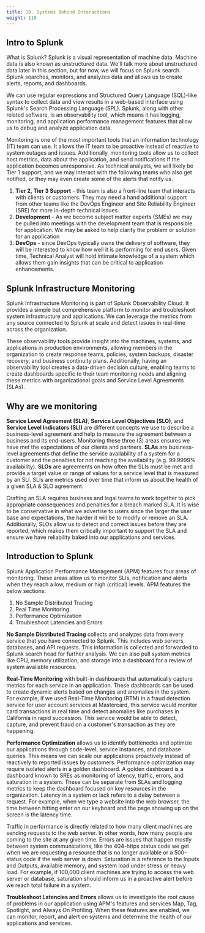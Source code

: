 ```yaml
---
title: 10. Systems Behind Interactions
weight: 110
---
```


## Intro to Splunk 

What is Splunk? Splunk is a visual representation of machine data. Machine data is also known as unstructured data. We'll talk more about unstructured data later in this section, but for now, we will focus on Splunk search. Splunk searches, monitors, and analyzes data and allows us to create alerts, reports, and dashboards. 

We can use regular expressions and Structured Query Language (SQL)-like syntax to collect data and view results in a web-based interface using Splunk's Search Processing Language (SPL). Splunk, along with other related software, is an observability tool, which means it has logging, monitoring, and application performance management features that allow us to debug and analyze application data. 

Monitoring is one of the most important tools that an information technology (IT) team can use. It allows the IT team to be proactive instead of reactive to system outages and issues. Additionally, monitoring tools allow us to collect host metrics, data about the application, and send notifications if the application becomes unresponsive. As technical analysts, we will likely be Tier 1 support, and we may interact with the following teams who also get notified, or they may even create some of the alerts that notify us.

1. **Tier 2, Tier 3 Support** - this team is also a front-line team that interacts with clients or customers. They may need a hand additional support from other teams like the DevOps Engineer and Site Reliability Engineer (SRE) for more in-depth technical issues.
2. **Development** - As we become subject matter experts (SMEs) we may be pulled into meetings with the development team that is responsible for application. We may be asked to help clarify the problem or solution for an application
3. **DevOps** - since DevOps typically owns the delivery of software, they will be interested to know how well it is performing for end users. Given time, Technical Analyst will hold intimate knowledge of a system which allows them gain insights that can be critical to application enhancements.
   
## Splunk Infrastructure Monitoring

Splunk Infrastructure Monitoring is part of Splunk Observability Cloud. It provides a simple but comprehensive platform to monitor and troubleshoot system infrastructure and applications. We can leverage the metrics from any source connected to Splunk at scale and detect issues in real-time across the organization. 

These observability tools provide insight into the machines, systems, and applications in production environments, allowing members in the organization to create response teams, policies, system backups, disaster recovery, and business continuity plans. Additionally, having an observability tool creates a data-driven decision culture, enabling teams to create dashboards specific to their team monitoring needs and aligning these metrics with organizational goals and Service Level Agreements (SLAs).

## Why are we monitoring

**Service Level Agreement (SLA)**, **Service Level Objectives (SLO)**, and **Service Level Indicators (SLI)** are different concepts we use to describe a business-level agreement and help to measure the agreement between a business and its end-users. Monitoring these three (3) areas ensures we have met the expectations of our clients and partners. **SLAs** are business-level agreements that define the service availability of a system for a customer and the penalties for not reaching the availability (e.g. 99.9999% availability). **SLOs** are agreements on how often the SLIs must be met and provide a target value or range of values for a service level that is measured by an SLI. SLIs are metrics used over time that inform us about the health of a given SLA & SLO agreement.

Crafting an SLA requires business and legal teams to work together to pick appropriate consequences and penalties for a breach marked SLA. It is wise to be conservative in what we advertise to users since the larger the user base and expectations, the harder it will be to modify or remove an SLA. Additionally, SLOs allow us to detect and correct issues before they are reported, which makes them critically important to support the SLA and ensure we have reliability baked into our applications and services.

## Introduction to Splunk

Splunk Application Performance Management (APM) features four areas of monitoring. These areas allow us to monitor SLIs, notification and alerts when they reach a low, medium or high (critical) levels. APM features the below sections:  

1. No Sample Distributed Tracing 
2. Real Time Monitoring 
3. Performance Optimization 
4. Troubleshoot Latencies and Errors 

**No Sample Distributed Tracing** collects and analyzes data from every service that you have connected to Splunk. This includes web servers, databases, and API requests. This information is collected and forwarded to Splunk search head for further analysis. We can also pull system metrics like CPU, memory utilization, and storage into a dashboard for a review of system available resources.

**Real-Time Monitoring** with built-in dashboards that automatically capture metrics for each service in an application. These dashboards can be used to create dynamic alerts based on changes and anomalies in the system. For example, if we used Real-Time Monitoring (RTM) in a fraud detection service for user account services at Mastercard, this service would monitor card transactions in real time and detect anomalies like purchases in California in rapid succession. This service would be able to detect, capture, and prevent fraud on a customer's transaction as they are happening.

**Performance Optimization** allows us to identify bottlenecks and optimize our applications through code-level, service instances, and database queries. This means we can scale our applications proactively instead of reactively to reported issues by customers. Performance optimization may require isolated alerts in a golden dashboard. A golden dashboard is a dashboard known to SREs as monitoring of latency, traffic, errors, and saturation in a system. These can be separate from SLAs and logging metrics to keep the dashboard focused on key resources in the organization. Latency in a system or lack refers to a delay between a request. For example, when we type a website into the web browser, the time between hitting enter on our keyboard and the page showing up on the screen is the latency time.

Traffic in performance is directly related to how many client machines are sending requests to the web server. In other words, how many people are coming to the site at any given time. Errors are issues that happen mostly between system communications, like the 404-https status code we get when we are requesting a resource that is no longer available or a 500-status code if the web server is down. Saturation is a reference to the Inputs and Outputs, available memory, and system load under stress or heavy load. For example, if 100,000 client machines are trying to access the web server or database, saturation should inform us in a proactive alert before we reach total failure in a system.

**Troubleshoot Latencies and Errors** allows us to investigate the root cause of problems in our application using APM's features and services Map, Tag, Spotlight, and Always On Profiling. When these features are enabled, we can monitor, report, and alert on systems and determine the health of our applications and services.



